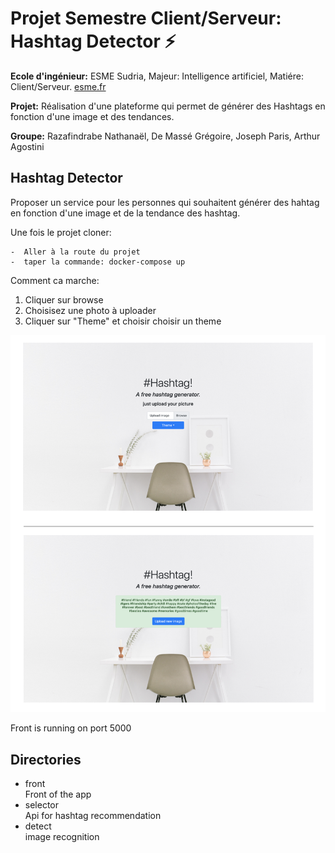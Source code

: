 # Projet Semestre Client/Serveur: Hashtag Detector  :zap:

<p><strong>Ecole d'ingénieur:</strong> ESME Sudria, Majeur: Intelligence artificiel, Matiére: Client/Serveur. <a href="https://esme.fr">esme.fr</a></p>
<p><strong>Projet:</strong> Réalisation d'une plateforme qui permet de générer des Hashtags en fonction d'une image et des tendances.</p>
<p><strong>Groupe:</strong> Razafindrabe Nathanaël, De Massé Grégoire, Joseph Paris, Arthur Agostini</p>

## Hashtag Detector

<p>Proposer un service pour les personnes qui souhaitent générer des hahtag en fonction d'une image et de la tendance des hashtag.</p>

<p>Une fois le projet cloner:</p>

    -  Aller à la route du projet  
    -  taper la commande: docker-compose up
    
    
<p>Comment ca marche:</p>

<ol>
<li>Cliquer sur browse</li>
<li>Choisisez une photo à uploader</li>
<li>Cliquer sur "Theme" et choisir choisir un theme</li>
</ol>
    
![alt text](Mockup.png)

Front is running on port 5000

## Directories

- front  
    Front of the app
- selector  
    Api for hashtag recommendation
- detect  
    image recognition
